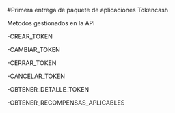 #Primera entrega de paquete de aplicaciones Tokencash

Metodos gestionados en la API

-CREAR_TOKEN

-CAMBIAR_TOKEN

-CERRAR_TOKEN

-CANCELAR_TOKEN

-OBTENER_DETALLE_TOKEN

-OBTENER_RECOMPENSAS_APLICABLES